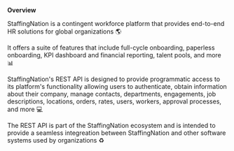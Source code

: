 **Overview**

StaffingNation is a contingent workforce platform that provides end-to-end HR solutions for global organizations 🌎

It offers a suite of features that include full-cycle onboarding, paperless onboarding, KPI dashboard and financial reporting, talent pools, and more 📊

StaffingNation's REST API is designed to provide programmatic access to its platform's functionality allowing users to authenticate, obtain information about their company, manage contacts, departments, engagements, job descriptions, locations, orders, rates, users, workers, approval processes, and more 💻

The REST API is part of the StaffingNation ecosystem and is intended to provide a seamless integreation between StaffingNation and other software systems used by organizations ♻️
